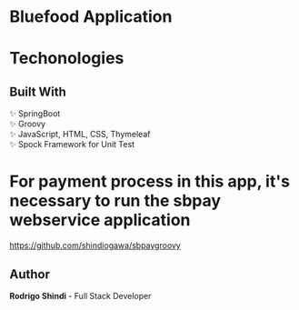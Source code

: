# Bluefood Application


# Techonologies

## Built With

✨ SpringBoot <br />
✨ Groovy <br />
✨ JavaScript, HTML, CSS, Thymeleaf <br />
✨ Spock Framework for Unit Test <br />

# For payment process in this app, it's necessary to run the sbpay webservice application
https://github.com/shindiogawa/sbpaygroovy

## Author

**Rodrigo Shindi** - Full Stack Developer
